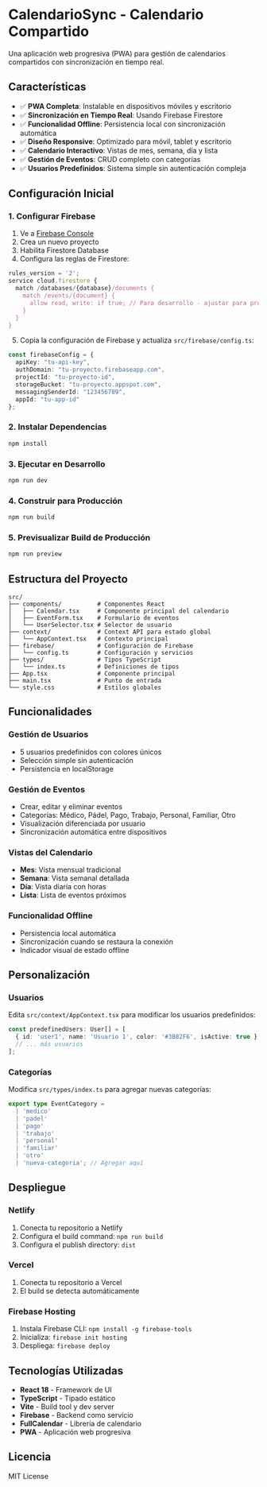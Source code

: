 # CalendarioSync - Calendario Compartido

Una aplicación web progresiva (PWA) para gestión de calendarios compartidos con sincronización en tiempo real.

## Características

- ✅ **PWA Completa**: Instalable en dispositivos móviles y escritorio
- ✅ **Sincronización en Tiempo Real**: Usando Firebase Firestore
- ✅ **Funcionalidad Offline**: Persistencia local con sincronización automática
- ✅ **Diseño Responsive**: Optimizado para móvil, tablet y escritorio
- ✅ **Calendario Interactivo**: Vistas de mes, semana, día y lista
- ✅ **Gestión de Eventos**: CRUD completo con categorías
- ✅ **Usuarios Predefinidos**: Sistema simple sin autenticación compleja

## Configuración Inicial

### 1. Configurar Firebase

1. Ve a [Firebase Console](https://console.firebase.google.com/)
2. Crea un nuevo proyecto
3. Habilita Firestore Database
4. Configura las reglas de Firestore:

```javascript
rules_version = '2';
service cloud.firestore {
  match /databases/{database}/documents {
    match /events/{document} {
      allow read, write: if true; // Para desarrollo - ajustar para producción
    }
  }
}
```

5. Copia la configuración de Firebase y actualiza `src/firebase/config.ts`:

```typescript
const firebaseConfig = {
  apiKey: "tu-api-key",
  authDomain: "tu-proyecto.firebaseapp.com",
  projectId: "tu-proyecto-id",
  storageBucket: "tu-proyecto.appspot.com",
  messagingSenderId: "123456789",
  appId: "tu-app-id"
};
```

### 2. Instalar Dependencias

```bash
npm install
```

### 3. Ejecutar en Desarrollo

```bash
npm run dev
```

### 4. Construir para Producción

```bash
npm run build
```

### 5. Previsualizar Build de Producción

```bash
npm run preview
```

## Estructura del Proyecto

```
src/
├── components/          # Componentes React
│   ├── Calendar.tsx     # Componente principal del calendario
│   ├── EventForm.tsx    # Formulario de eventos
│   └── UserSelector.tsx # Selector de usuario
├── context/             # Context API para estado global
│   └── AppContext.tsx   # Contexto principal
├── firebase/            # Configuración de Firebase
│   └── config.ts        # Configuración y servicios
├── types/               # Tipos TypeScript
│   └── index.ts         # Definiciones de tipos
├── App.tsx              # Componente principal
├── main.tsx             # Punto de entrada
└── style.css            # Estilos globales
```

## Funcionalidades

### Gestión de Usuarios
- 5 usuarios predefinidos con colores únicos
- Selección simple sin autenticación
- Persistencia en localStorage

### Gestión de Eventos
- Crear, editar y eliminar eventos
- Categorías: Médico, Pádel, Pago, Trabajo, Personal, Familiar, Otro
- Visualización diferenciada por usuario
- Sincronización automática entre dispositivos

### Vistas del Calendario
- **Mes**: Vista mensual tradicional
- **Semana**: Vista semanal detallada
- **Día**: Vista diaria con horas
- **Lista**: Lista de eventos próximos

### Funcionalidad Offline
- Persistencia local automática
- Sincronización cuando se restaura la conexión
- Indicador visual de estado offline

## Personalización

### Usuarios
Edita `src/context/AppContext.tsx` para modificar los usuarios predefinidos:

```typescript
const predefinedUsers: User[] = [
  { id: 'user1', name: 'Usuario 1', color: '#3B82F6', isActive: true },
  // ... más usuarios
];
```

### Categorías
Modifica `src/types/index.ts` para agregar nuevas categorías:

```typescript
export type EventCategory = 
  | 'medico'
  | 'padel'
  | 'pago'
  | 'trabajo'
  | 'personal'
  | 'familiar'
  | 'otro'
  | 'nueva-categoria'; // Agregar aquí
```

## Despliegue

### Netlify
1. Conecta tu repositorio a Netlify
2. Configura el build command: `npm run build`
3. Configura el publish directory: `dist`

### Vercel
1. Conecta tu repositorio a Vercel
2. El build se detecta automáticamente

### Firebase Hosting
1. Instala Firebase CLI: `npm install -g firebase-tools`
2. Inicializa: `firebase init hosting`
3. Despliega: `firebase deploy`

## Tecnologías Utilizadas

- **React 18** - Framework de UI
- **TypeScript** - Tipado estático
- **Vite** - Build tool y dev server
- **Firebase** - Backend como servicio
- **FullCalendar** - Librería de calendario
- **PWA** - Aplicación web progresiva

## Licencia

MIT License
